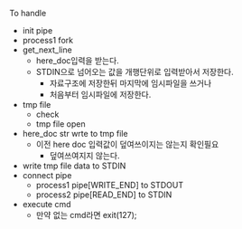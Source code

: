 To handle

- init pipe
- process1 fork
- get_next_line
	- here_doc입력을 받는다.
	- STDIN으로 넘어오는 값을 개행단위로 입력받아서 저장한다.
		- 자료구조에 저장한뒤 마지막에 임시파일을 쓰거나
		- 처음부터 임시파일에 저장한다.
- tmp file
	- check
	- tmp file open
- here_doc str wrte to tmp file
	- 이전 here doc 입력값이 덮여쓰이지는 않는지 확인필요
		- 덮여쓰여지지 않는다.
- write tmp file data to STDIN
- connect pipe
	- process1 pipe[WRITE_END] to STDOUT
	- process2 pipe[READ_END] to STDIN
- execute cmd
	- 만약 없는 cmd라면 exit(127);
